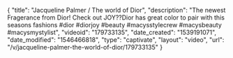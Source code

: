 {
    "title": "Jacqueline Palmer \/ The world of Dior",
    "description": "The newest Fragerance from Dior! Check out JOY??Dior has great color to pair with this seasons fashions #dior #diorjoy #beauty #macysstylecrew #macysbeauty #macysmystylist",
    "videoid": "179733135",
    "date_created": "1539191071",
    "date_modified": "1546466818",
    "type": "captivate",
    "layout": "video",
    "url": "\/v\/jacqueline-palmer-the-world-of-dior\/179733135"
}